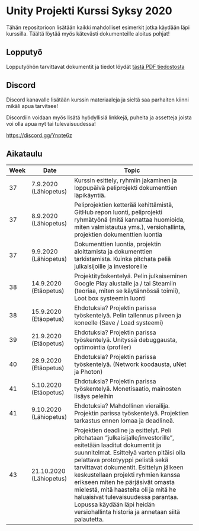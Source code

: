 # Unity Projekti Kurssi Syksy 2020

Tähän repositorioon lisätään kaikki mahdolliset esimerkit jotka käydään läpi kurssilla. Täältä löytää myös kätevästi dokumenteille aloitus pohjat!

## Lopputyö

Lopputyöhön tarvittavat dokumentit ja tiedot löydät [tästä PDF tiedostosta](https://github.com/agamashi/Careeria_UnityProjectCourse/blob/master/Unity%20Project%20Syksy%202020%20Lopputy%C3%B6%20info.pdf)

## Discord

Discord kanavalle lisätään kurssin materiaaleja ja sieltä saa parhaiten kiinni mikäli apua tarvitsee!

Discordiin voidaan myös lisätä hyödyllisiä linkkejä, puheita ja assetteja joista voi olla apua nyt tai tulevaisuudessa!

https://discord.gg/Ynpte6z

## Aikataulu

| Week | Date | Topic |
| ------------- | ------------- | ------------- |
| 37 | 7.9.2020 (Lähiopetus) | Kurssin esittely, ryhmiin jakaminen ja loppupäivä peliprojekti dokumenttien läpikäyntiä.  |
| 37 | 8.9.2020 (Lähiopetus)  | Peliprojektien ketterää kehittämistä, GitHub repon luonti, peliprojekti ryhmätyönä (mitä kannattaa huomioida, miten valmistautua yms.), versiohallinta, projektien dokumenttien luontia |
| 37 | 9.9.2020 (Lähiopetus)  | Dokumenttien luontia, projektin aloittamista ja dokumenttien tarkistamista. Kuinka pitchata peliä julkaisijoille ja investoreille |
| 38 | 14.9.2020 (Etäopetus) | Projektityöskentelyä. Pelin julkaiseminen Google Play alustalle ja / tai Steamiin (teoriaa, miten se käytännössä toimii), Loot box systeemin luonti |
| 38 | 15.9.2020 (Etäopetus)  | Ehdotuksia? Projektin parissa työskentelyä. Pelin tallennus pilveen ja koneelle (Save / Load systeemi) |
| 39 | 21.9.2020 (Etäopetus)  | Ehdotuksia? Projektin parissa työskentelyä. Unityssä debuggausta, optimointia (profiler) |
| 40 | 28.9.2020 (Etäopetus)  | Ehdotuksia? Projektin parissa työskentelyä. (Network koodausta, uNet ja Photon) |
| 41 | 5.10.2020 (Etäopetus)  | Ehdotuksia? Projektin parissa työskentelyä. Monetisaatio, mainosten lisäys peleihin |
| 41 | 9.10.2020 (Lähiopetus)  | Ehdotuksia? Mahdollinen vierailija. Projektin parissa työskentelyä. Projektien tarkastus ennen lomaa ja deadlineä. |
| 43 | 21.10.2020 (Lähiopetus) | Projektien deadline ja esittelyt. Peli pitchataan “julkaisijalle/investorille”, esitetään laaditut dokumentit ja suunnitelmat. Esittelyä varten pitäisi olla pelattava prototyyppi pelistä sekä tarvittavat dokumentit. Esittelyn jälkeen keskustellaan projekti ryhmien kanssa erikseen miten he pärjäsivät omasta mielestä, mitä haasteita oli ja mitä he haluaisivat tulevaisuudessa parantaa. Lopussa käydään läpi heidän versiohallinta historia ja annetaan siitä palautetta.  |
